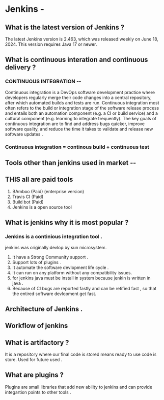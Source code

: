 # Jenkins -

## What is the latest version of Jenkins ?

The latest Jenkins version is 2.463, which was released weekly on June 18, 2024. This version requires Java 17 or newer.

## What is continuous interation and continuous delivery ?

### CONTINUOUS INTEGRATION --

Continuous integration is a DevOps software development practice where developers regularly merge their code changes into a central repository, after which automated builds and tests are run.
Continuous integration most often refers to the build or integration stage of the software release process and entails both an automation component (e.g. a CI or build service) and a cultural component 
(e.g. learning to integrate frequently). The key goals of continuous integration are to find and address bugs quicker, improve software quality, and reduce the time it takes to validate and 
release new software updates .

### Continuous integration = continous build + continuous test

## Tools other than jenkins used in market --

## THIS all are paid tools 

1. BAmboo (Paid) (enterprise version)
2. Travis CI (Paid)
3. Build bot (Paid)
4. Jenkins is a open source tool

## What is jenkins why it is most popular ?

### Jenkins is a continious integration tool .

jenkins was originally devlop by sun microsystem.

1. It have a Strong Community support . 
2. Support  lots of plugins .
3. It automate the software devlopment life cycle .
4. It can run on any platform without any compatibility issues.
5. for jenkins java must be install in system because jenkin is written in java .
6. Because of CI bugs are reported fastly and can be retified fast , so that the entired software devlopment get fast.

##  Architecture of Jenkins .

## Workflow of jenkins 

## What is artifactory ?

It is a repository where our final code is stored means ready to use code is store.  Used for future used . 

## What are plugins ?

Plugins are small  libraries that add new ability to jenkins and can provide integartion points to other tools .






